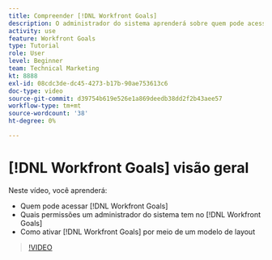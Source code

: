 ```yaml
---
title: Compreender [!DNL Workfront Goals]
description: O administrador do sistema aprenderá sobre quem pode acessar [!DNL Workfront Goals], what permissions a system administrator has in [!DNL Workfront Goals], and how to enable [!DNL Workfront Goals] por meio de um modelo de layout.
activity: use
feature: Workfront Goals
type: Tutorial
role: User
level: Beginner
team: Technical Marketing
kt: 8888
exl-id: 08cdc3de-dc45-4273-b17b-90ae753613c6
doc-type: video
source-git-commit: d39754b619e526e1a869deedb38dd2f2b43aee57
workflow-type: tm+mt
source-wordcount: '38'
ht-degree: 0%

---
```


# [!DNL Workfront Goals] visão geral

Neste vídeo, você aprenderá:

* Quem pode acessar [!DNL Workfront Goals]
* Quais permissões um administrador do sistema tem no [!DNL Workfront Goals]
* Como ativar [!DNL Workfront Goals] por meio de um modelo de layout

>[!VIDEO](https://video.tv.adobe.com/v/335182/?quality=12)
